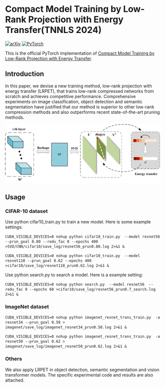 # Compact Model Training by Low-Rank Projection with Energy Transfer(TNNLS 2024)

[![arXiv](https://img.shields.io/badge/arxiv-2204.05566-b31b1b?style=plastic&color=b31b1b&link=https%3A%2F%2Farxiv.org%2Fabs%2F2311.17132)](https://arxiv.org/abs/2204.05566)
<a href="https://pytorch.org/get-started/locally/"><img alt="PyTorch" src="https://img.shields.io/badge/PyTorch-ee4c2c?logo=pytorch&logoColor=white"></a>

This is the official PyTorch implementation of [Compact Model Training by Low-Rank Projection with Energy Transfer](https://arxiv.org/abs/2204.05566).

## Introduction
In this paper, we devise a new training method, low-rank projection with energy transfer (LRPET), that trains low-rank compressed networks from scratch and achieves competitive performance.   Comprehensive experiments on image classification, object detection and semantic segmentation have justified that our method is superior to other low-rank compression methods and also outperforms recent state-of-the-art pruning methods.

![](svd.png)

## Usage
### CIFAR-10 dataset
Use python cifar10_train.py to train a new model. Here is some example settings:
```
CUDA_VISIBLE_DEVICES=0 nohup python cifar10_train.py  --model resnet56 --prun_goal 0.80 --redu_fac 0 --epochs 400 >SVD/CNN/cifar10/save_log/resnet56_prun0.80.log 2>&1 &
```

```
CUDA_VISIBLE_DEVICES=0 nohup python cifar10_train.py  --model resnet110 --prun_goal 0.62 --epochs 400 >cifar10/save_log/resnet110_prun0.62.log 2>&1 &
```

Use python search.py to search a model. Here is a example setting:
```
CUDA_VISIBLE_DEVICES=0 nohup python search.py  --model resnet56  --redu_fac 0 --epochs 60 >cifar10/save_log/resnet56_prun0.7_search.log 2>&1 &
```
### ImageNet dataset
```
CUDA_VISIBLE_DEVICES=0 nohup python imagenet_resnet_trans_train.py  -a resnet34 --prun_goal 0.58 > imagenet/save_log/imagenet_resnet34_prun0.58.log 2>&1 &
```
```
CUDA_VISIBLE_DEVICES=0 nohup python imagenet_resnet_trans_train.py  -a resnet50 --prun_goal 0.62 > imagenet/save_log/imagenet_resnet50_prun0.62.log 2>&1 &
```

### Others
We also apply LRPET in object detection, semantic segmentation and vision transformer models. The specific experimental code and results are also attached.
